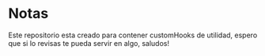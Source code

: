 # Notas

Este repositorio esta creado para contener customHooks de utilidad, espero que si lo revisas te pueda servir en algo, saludos!
